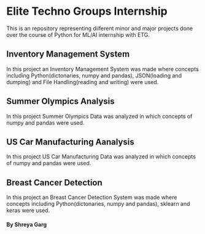 # Elite Techno Groups Internship
This is an repository representing diiferent minor and major projects done over the course of Python for ML/AI internship with ETG.

## Inventory Management System
In this project an Inventory Management System was made where concepts including Python(dictonaries, numpy and pandas), JSON(loading and dumping) and File Handling(reading and writing) were used.

## Summer Olympics Analysis
In this project Summer Olympics Data was analyzed in which concepts of numpy and pandas were used.

## US Car Manufacturing Aanalysis
In this project US Car Manufacturing Data was analyzed in which concepts of numpy and pandas were used.

## Breast Cancer Detection
In this project an Breast Cancer Detection System was made where concepts including Python(dictonaries, numpy and pandas), sklearn and keras were used.

#### By Shreya Garg
